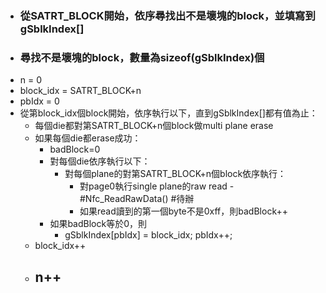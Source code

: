 - ### 從SATRT_BLOCK開始，依序尋找出不是壞塊的block，並填寫到gSblkIndex[]
- ### 尋找不是壞塊的block，數量為sizeof(gSblkIndex)個
- n = 0
- block_idx = SATRT_BLOCK+n
- pbIdx = 0
- 從第block_idx個block開始，依序執行以下，直到gSblkIndex[]都有值為止：
	- 每個die都對第SATRT_BLOCK+n個block做multi plane erase
	- 如果每個die都erase成功：
		- badBlock=0
		- 對每個die依序執行以下：
			- 對每個plane的對第SATRT_BLOCK+n個block依序執行：
				- 對page0執行single plane的raw read - #Nfc_ReadRawData() #待辦
				- 如果read讀到的第一個byte不是0xff，則badBlock++
		- 如果badBlock等於0，則
			- gSblkIndex[pbIdx] = block_idx;
			  pbIdx++;
	- block_idx++
	- n++
		-